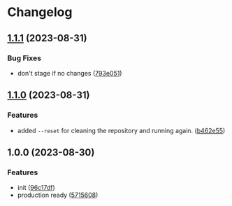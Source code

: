 # Changelog

## [1.1.1](https://github.com/beat-forge/MBSS/compare/v1.1.0...v1.1.1) (2023-08-31)


### Bug Fixes

* don't stage if no changes ([793e051](https://github.com/beat-forge/MBSS/commit/793e051e17a6ad24095417abf25ac5e1814253c0))

## [1.1.0](https://github.com/beat-forge/MBSS/compare/v1.0.0...v1.1.0) (2023-08-31)


### Features

* added `--reset` for cleaning the repository and running again. ([b462e55](https://github.com/beat-forge/MBSS/commit/b462e557c3fa0062a72adcf16a6def9c930d77c2))

## 1.0.0 (2023-08-30)


### Features

* init ([96c17df](https://github.com/beat-forge/MBSS/commit/96c17dfe22cc288883ae016e7a8b4e4ba49a846b))
* production ready ([5715608](https://github.com/beat-forge/MBSS/commit/5715608fc5694506514461bdcf6b4e3eda71d367))

